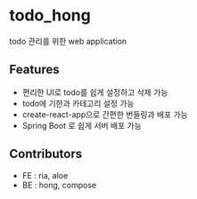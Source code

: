 # todo_hong
todo 관리를 위한 web application

## Features
 - 편리한 UI로 todo를 쉽게 설정하고 삭제 가능
 - todo에 기한과 카테고리 설정 가능
 - create-react-app으로 간편한 번들링과 배포 가능
 - Spring Boot 로 쉽게 서버 배포 가능

## Contributors
 - FE : ria, aloe
 - BE : hong, compose

